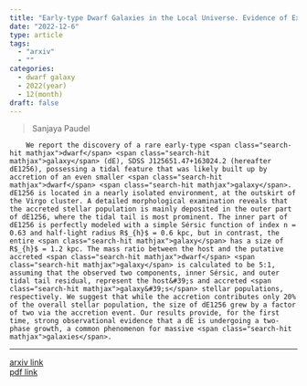```yaml
---
title: "Early-type Dwarf Galaxies in the Local Universe. Evidence of Ex-situ Growth"
date: "2022-12-6"
type: article
tags:
  - "arxiv"
  - ""
categories:
  - dwarf galaxy
  - 2022(year)
  - 12(month)
draft: false
---
```


> Sanjaya Paudel

        We report the discovery of a rare early-type <span class="search-hit mathjax">dwarf</span> <span class="search-hit mathjax">galaxy</span> (dE), SDSS J125651.47+163024.2 (hereafter dE1256), possessing a tidal feature that was likely built up by accretion of an even smaller <span class="search-hit mathjax">dwarf</span> <span class="search-hit mathjax">galaxy</span>. dE1256 is located in a nearly isolated environment, at the outskirt of the Virgo cluster. A detailed morphological examination reveals that the accreted stellar population is mainly deposited in the outer part of dE1256, where the tidal tail is most prominent. The inner part of dE1256 is perfectly modeled with a simple Sérsic function of index n = 0.63 and half-light radius R$_{h}$ = 0.6 kpc, but in contrast, the entire <span class="search-hit mathjax">galaxy</span> has a size of R$_{h}$ = 1.2 kpc. The mass ratio between the host and the putative accreted <span class="search-hit mathjax">dwarf</span> <span class="search-hit mathjax">galaxy</span> is calculated to be 5:1, assuming that the observed two components, inner Sérsic, and outer tidal tail residual, represent the host&#39;s and accreted <span class="search-hit mathjax">galaxy&#39;s</span> stellar populations, respectively. We suggest that while the accretion contributes only 20% of the overall stellar population, the size of dE1256 grew by a factor of two via the accretion event. Our results provide, for the first time, strong observational evidence that a dE is undergoing a two-phase growth, a common phenomenon for massive <span class="search-hit mathjax">galaxies</span>.

---

[arxiv link](https://arxiv.org/abs/2212.03430)  
[pdf link](https://arxiv.org/pdf/2212.03430)